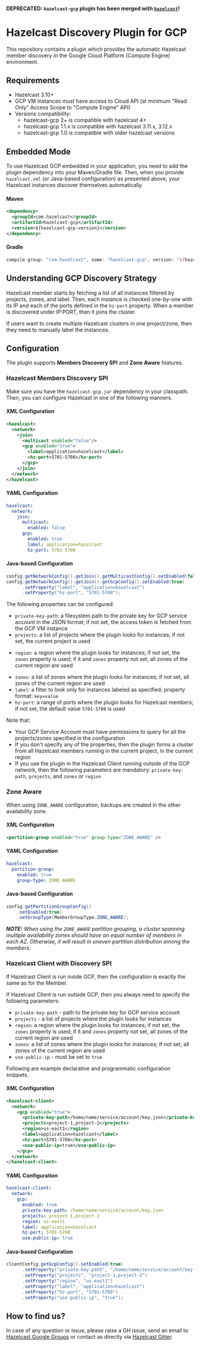 #### **DEPRECATED:** `hazelcast-gcp` plugin has been merged with [`hazelcast`](https://github.com/hazelcast/hazelcast)!

# Hazelcast Discovery Plugin for GCP

This repository contains a plugin which provides the automatic Hazelcast member discovery in the Google Cloud Platform (Compute Engine) environment.

## Requirements

* Hazelcast 3.10+
* GCP VM instances must have access to Cloud API (at minimum "Read Only" Access Scope to "Compute Engine" API)
* Versions compatibility:
  * hazelcast-gcp 2+ is compatible with hazelcast 4+
  * hazelcast-gcp 1.1.x is compatible with hazelcast 3.11.x, 3.12.x
  * hazelcast-gcp 1.0 is compatible with older hazelcast versions

## Embedded Mode

To use Hazelcast GCP embedded in your application, you need to add the plugin dependency into your Maven/Gradle file. Then, when you provide `hazelcast.xml` (or Java-based configuration) as presented above, your Hazelcast instances discover themselves automatically.

#### Maven

```xml
<dependency>
  <groupId>com.hazelcast</groupId>
  <artifactId>hazelcast-gcp</artifactId>
  <version>${hazelcast-gcp-version}</version>
</dependency>
```

#### Gradle

```groovy
compile group: "com.hazelcast", name: "hazelcast-gcp", version: "${hazelcast-gcp-version}"
```

## Understanding GCP Discovery Strategy

Hazelcast member starts by fetching a list of all instances filtered by projects, zones, and label. Then, each instance is checked one-by-one with its IP and each of the ports defined in the `hz-port` property. When a member is discovered under IP:PORT, then it joins the cluster.

If users want to create multiple Hazelcast clusters in one project/zone, then they need to manually label the instances.

## Configuration

The plugin supports **Members Discovery SPI** and **Zone Aware** features.

### Hazelcast Members Discovery SPI

Make sure you have the `hazelcast-gcp.jar` dependency in your classpath. Then, you can configure Hazelcast in one of the following manners.

#### XML Configuration

```xml
<hazelcast>
  <network>
    <join>
      <multicast enabled="false"/>
      <gcp enabled="true">
        <label>application=hazelcast</label>
        <hz-port>5701-5708</hz-port>
      </gcp>
    </join>
  </network>
</hazelcast>
```

#### YAML Configuration

```yml
hazelcast:
  network:
    join:
      multicast:
        enabled: false
      gcp:
        enabled: true
        label: application=hazelcast
        hz-port: 5701-5708
```

#### Java-based Configuration

```java
config.getNetworkConfig().getJoin().getMulticastConfig().setEnabled(false);
config.getNetworkConfig().getJoin().getGcpConfig().setEnabled(true)
      .setProperty("label", "application=hazelcast")
      .setProperty("hz-port", "5701-5708");
```

The following properties can be configured:
* `private-key-path`: a filesystem path to the private key for GCP service account in the JSON format; if not set, the access token is fetched from the GCP VM instance
* `projects`: a list of projects where the plugin looks for instances; if not set, the current project is used
- `region`: a region where the plugin looks for instances; if not set, the `zones` property is used; if it and `zones` property not set, all zones of the current region are used 
* `zones`: a list of zones where the plugin looks for instances; if not set, all zones of the current region are used
* `label`: a filter to look only for instances labeled as specified; property format: `key=value`
* `hz-port`: a range of ports where the plugin looks for Hazelcast members; if not set, the default value `5701-5708` is used

Note that:
* Your GCP Service Account must have permissions to query for all the projects/zones specified in the configuration
* If you don't specify any of the properties, then the plugin forms a cluster from all Hazelcast members running in the current project, in the current region
* If you use the plugin in the Hazelcast Client running outside of the GCP network, then the following parameters are mandatory: `private-key-path`, `projects`, and `zones` or `region`

### Zone Aware

When using `ZONE_AWARE` configuration, backups are created in the other availability zone.

#### XML Configuration

```xml
<partition-group enabled="true" group-type="ZONE_AWARE" />
```

#### YAML Configuration

```yml
hazelcast:
  partition-group:
    enabled: true
    group-type: ZONE-AWARE
```

#### Java-based Configuration

```java
config.getPartitionGroupConfig()
    .setEnabled(true)
    .setGroupType(MemberGroupType.ZONE_AWARE);
```

***NOTE:*** *When using the `ZONE_AWARE` partition grouping, a cluster spanning multiple availability zones should have an equal number of members in each AZ. Otherwise, it will result in uneven partition distribution among the members.*

### Hazelcast Client with Discovery SPI

If Hazelcast Client is run inside GCP, then the configuration is exactly the same as for the Member.

If Hazelcast Client is run outside GCP, then you always need to specify the following parameters:
- `private-key-path` - path to the private key for GCP service account
- `projects` - a list of projects where the plugin looks for instances
- `region`: a region where the plugin looks for instances; if not set, the `zones` property is used; if it and `zones` property not set, all zones of the current region are used 
- `zones`: a list of zones where the plugin looks for instances; if not set, all zones of the current region are used
- `use-public-ip` - must be set to `true`

Following are example declarative and programmatic configuration snippets.

#### XML Configuration

```xml
<hazelcast-client>
  <network>
    <gcp enabled="true">
      <private-key-path>/home/name/service/account/key.json</private-key-path>
      <projects>project-1,project-2</projects>
      <region>us-east1</region>
      <label>application=hazelcast</label>
      <hz-port>5701-5708</hz-port>
      <use-public-ip>true</use-public-ip>
    </gcp>
  </network>
</hazelcast-client>
```

#### YAML Configuration

```yml
hazelcast-client:
  network:
    gcp:
      enabled: true
      private-key-path: /home/name/service/account/key.json
      projects: project-1,project-2
      region: us-east1
      label: application=hazelcast
      hz-port: 5701-5708
      use-public-ip: true
```
#### Java-based Configuration

```java
clientConfig.getGcpConfig().setEnabled(true)
      .setProperty("private-key-path", "/home/name/service/account/key.json")
      .setProperty("projects", "project-1,project-2")
      .setProperty("region", "us-east1")
      .setProperty("label", "application=hazelcast")
      .setProperty("hz-port", "5701-5708")
      .setProperty("use-public-ip", "true");
```
 
## How to find us?

In case of any question or issue, please raise a GH issue, send an email to [Hazelcast Google Groups](https://groups.google.com/forum/#!forum/hazelcast) or contact as directly via [Hazelcast Gitter](https://gitter.im/hazelcast/hazelcast).
